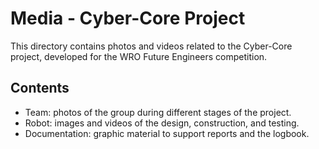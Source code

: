 # Media - Cyber-Core Project

This directory contains photos and videos related to the Cyber-Core project, developed for the WRO Future Engineers competition.

## Contents

- Team: photos of the group during different stages of the project.
- Robot: images and videos of the design, construction, and testing.
- Documentation: graphic material to support reports and the logbook.
